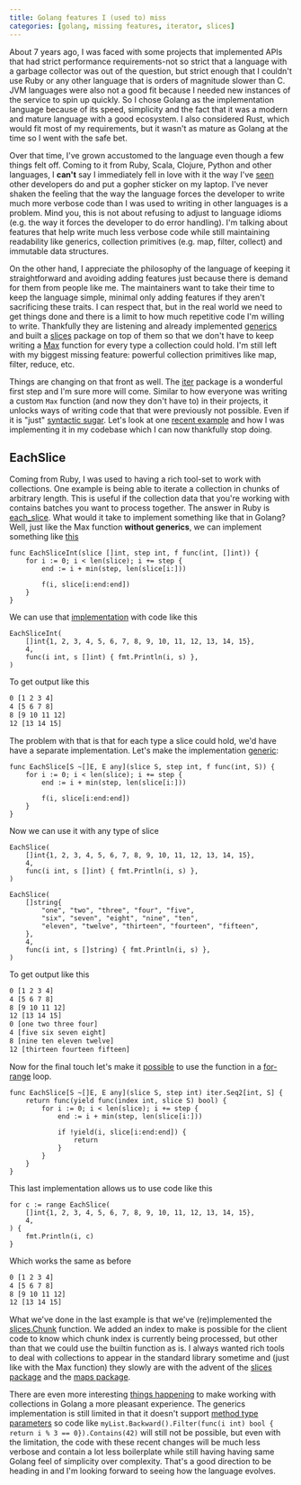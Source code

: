```yaml
---
title: Golang features I (used to) miss
categories: [golang, missing features, iterator, slices]
---
```


About 7 years ago, I was faced with some projects that implemented APIs that had
strict performance requirements-not so strict that a language with a garbage
collector was out of the question, but strict enough that I couldn't use Ruby or
any other language that is orders of magnitude slower than C. JVM languages were
also not a good fit because I needed new instances of the service to spin up
quickly. So I chose Golang as the implementation language because of its speed,
simplicity and the fact that it was a modern and mature language with a good
ecosystem. I also considered Rust, which would fit most of my requirements, but
it wasn't as mature as Golang at the time so I went with the safe bet.

Over that time, I've grown accustomed to the language even though a few things
felt off. Coming to it from Ruby, Scala, Clojure, Python and other languages, I
**can't** say I immediately fell in love with it the way I've
[seen](https://www.reddit.com/r/golang/comments/uzugxy/what_do_you_like_about_go/)
other developers do and put a gopher sticker on my laptop. I've never shaken the
feeling that the way the language forces the developer to write much more
verbose code than I was used to writing in other languages is a problem. Mind
you, this is not about refusing to adjust to language idioms (e.g. the way it
forces the developer to do error handling). I'm talking about features that help
write much less verbose code while still maintaining readability like generics,
collection primitives (e.g. map, filter, collect) and immutable data structures.

On the other hand, I appreciate the philosophy of the language of keeping it
straightforward and avoiding adding features just because there is demand for
them from people like me. The maintainers want to take their time to keep the
language simple, minimal only adding features if they aren't sacrificing these
traits. I can respect that, but in the real world we need to get things done and
there is a limit to how much repetitive code I'm willing to write. Thankfully
they are listening and already implemented
[generics](https://gobyexample.com/generics) and built a
[slices](https://pkg.go.dev/slices) package on top of them so that we don't have
to keep writing a [Max](https://pkg.go.dev/slices#Max) function for every type a
collection could hold. I'm still left with my biggest missing feature: powerful
collection primitives like map, filter, reduce, etc.

Things are changing on that front as well. The [iter](https://pkg.go.dev/iter)
package is a wonderful first step and I'm sure more will come. Similar to how
everyone was writing a custom `Max` function (and now they don't have to) in
their projects, it unlocks ways of writing code that that were previously not
possible. Even if it is "just" [syntactic
sugar](https://go.dev/wiki/RangefuncExperiment#can-range-over-a-function-perform-as-well-as-hand-written-loops).
Let's look at one [recent example](https://pkg.go.dev/slices#Chunk) and how I
was implementing it in my codebase which I can now thankfully stop doing.


## EachSlice

Coming from Ruby, I was used to having a rich tool-set to work with
collections. One example is being able to iterate a collection in chunks of
arbitrary length. This is useful if the collection data that you're working with
contains batches you want to process together. The answer in Ruby is
[each_slice](https://ruby-doc.org/3.3.5/Enumerable.html#method-i-each_slice).
What would it take to implement something like that in Golang? Well, just like
the Max function **without generics**, we can implement something like
[this](https://stackoverflow.com/questions/59494349/how-to-iterate-on-slices-4-items-at-a-time)


```golang
func EachSliceInt(slice []int, step int, f func(int, []int)) {
	for i := 0; i < len(slice); i += step {
		end := i + min(step, len(slice[i:]))

		f(i, slice[i:end:end])
	}
}
```

We can use that [implementation](https://go.dev/play/p/a84QrN6qc7s) with code
like this

```golang
EachSliceInt(
	[]int{1, 2, 3, 4, 5, 6, 7, 8, 9, 10, 11, 12, 13, 14, 15},
	4,
	func(i int, s []int) { fmt.Println(i, s) },
)
```

To get output like this

```bash
0 [1 2 3 4]
4 [5 6 7 8]
8 [9 10 11 12]
12 [13 14 15]
```

The problem with that is that for each type a slice could hold, we'd have have a
separate implementation. Let's make the implementation
[generic](https://go.dev/play/p/JvvyLuNwdAT):

```golang
func EachSlice[S ~[]E, E any](slice S, step int, f func(int, S)) {
	for i := 0; i < len(slice); i += step {
		end := i + min(step, len(slice[i:]))

		f(i, slice[i:end:end])
	}
}
```

Now we can use it with any type of slice

```golang
EachSlice(
	[]int{1, 2, 3, 4, 5, 6, 7, 8, 9, 10, 11, 12, 13, 14, 15},
	4,
	func(i int, s []int) { fmt.Println(i, s) },
)

EachSlice(
	[]string{
		"one", "two", "three", "four", "five",
		"six", "seven", "eight", "nine", "ten",
		"eleven", "twelve", "thirteen", "fourteen", "fifteen",
	},
	4,
	func(i int, s []string) { fmt.Println(i, s) },
)
```

To get output like this


```bash
0 [1 2 3 4]
4 [5 6 7 8]
8 [9 10 11 12]
12 [13 14 15]
0 [one two three four]
4 [five six seven eight]
8 [nine ten eleven twelve]
12 [thirteen fourteen fifteen]
```

Now for the final touch let's make it
[possible](https://go.dev/play/p/G7EvR-aM9lT) to use the function in a
[for-range](https://go.dev/blog/range-functions)
loop.

```golang
func EachSlice[S ~[]E, E any](slice S, step int) iter.Seq2[int, S] {
	return func(yield func(index int, slice S) bool) {
		for i := 0; i < len(slice); i += step {
			end := i + min(step, len(slice[i:]))

			if !yield(i, slice[i:end:end]) {
				return
			}
		}
	}
}
```

This last implementation allows us to use code like this

```golang
for c := range EachSlice(
    []int{1, 2, 3, 4, 5, 6, 7, 8, 9, 10, 11, 12, 13, 14, 15},
    4,
) {
    fmt.Println(i, c)
}
```

Which works the same as before

```bash
0 [1 2 3 4]
4 [5 6 7 8]
8 [9 10 11 12]
12 [13 14 15]
```

What we've done in the last example is that we've (re)implemented the
[slices.Chunk](https://cs.opensource.google/go/go/+/refs/tags/go1.23.2:src/slices/iter.go;l=92)
function. We added an index to make is possible for the client code to know
which chunk index is currently being processed, but other than that we could
use the builtin function as is. I always wanted rich tools to deal with
collections to appear in the standard library sometime and (just like with the
Max function) they slowly are with the advent of the [slices
package](https://pkg.go.dev/slices) and the [maps package](https://pkg.go.dev/maps).

There are even more interesting [things
happening](https://github.com/golang/go/issues/61898) to make working with
collections in Golang a more pleasant experience. The generics implementation
is still limited in that it doesn't support [method type
parameters](https://github.com/golang/go/issues/49085) so code like
`myList.Backward().Filter(func(i int) bool { return i % 3 == 0}).Contains(42)`
will still not be possible, but even with the limitation, the code with these recent
changes will be much less verbose and contain a lot less boilerplate while still
having having same Golang feel of simplicity over complexity. That's a good
direction to be heading in and I'm looking forward to seeing how the language
evolves.

